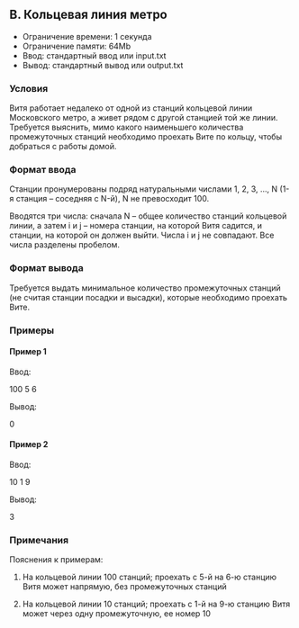 ## B. Кольцевая линия метро

- Ограничение времени: 1 секунда
- Ограничение памяти: 64Mb
- Ввод: стандартный ввод или input.txt
- Вывод: стандартный вывод или output.txt

### Условия

Витя работает недалеко от одной из станций кольцевой линии Московского метро, а живет рядом с другой станцией той же линии. Требуется выяснить, мимо какого наименьшего количества промежуточных станций необходимо проехать Вите по кольцу, чтобы добраться с работы домой. 

### Формат ввода

Станции пронумерованы подряд натуральными числами 1, 2, 3, …, N (1-я станция – соседняя с N-й), N не превосходит 100.

Вводятся три числа: сначала N – общее количество станций кольцевой линии, а затем i и j – номера станции, на которой Витя садится, и станции, на которой он должен выйти. Числа i и j не совпадают. Все числа разделены пробелом.


### Формат вывода

Требуется выдать минимальное количество промежуточных станций (не считая станции посадки и высадки), которые необходимо проехать Вите. 

### Примеры

#### Пример 1

Ввод:

100 5 6

Вывод:

0

#### Пример 2

Ввод:

10 1 9

Вывод:

3

### Примечания

Пояснения к примерам:

1) На кольцевой линии 100 станций; проехать с 5-й на 6-ю станцию Витя может напрямую, без промежуточных станций

2) На кольцевой линии 10 станций; проехать с 1-й на 9-ю станцию Витя может через одну промежуточную, ее номер 10
